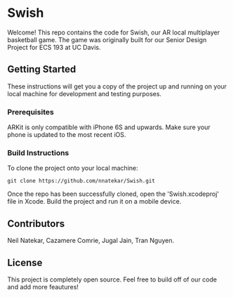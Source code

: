 # Swish

Welcome! This repo contains the code for Swish, our AR local multiplayer basketball game. The game was originally built for our Senior Design Project for ECS 193 at UC Davis. 

## Getting Started

These instructions will get you a copy of the project up and running on your local machine for development and testing purposes.

### Prerequisites

ARKit is only compatible with iPhone 6S and upwards. Make sure your phone is updated to the most recent iOS. 

### Build Instructions

To clone the project onto your local machine:

```
git clone https://github.com/nnatekar/Swish.git
```

Once the repo has been successfully cloned, open the 'Swish.xcodeproj' file in Xcode. Build the project and run it on a mobile device.

## Contributors

Neil Natekar,
 Cazamere Comrie,
 Jugal Jain,
 Tran Nguyen.

## License

This project is completely open source. Feel free to build off of our code and add more feautures!
